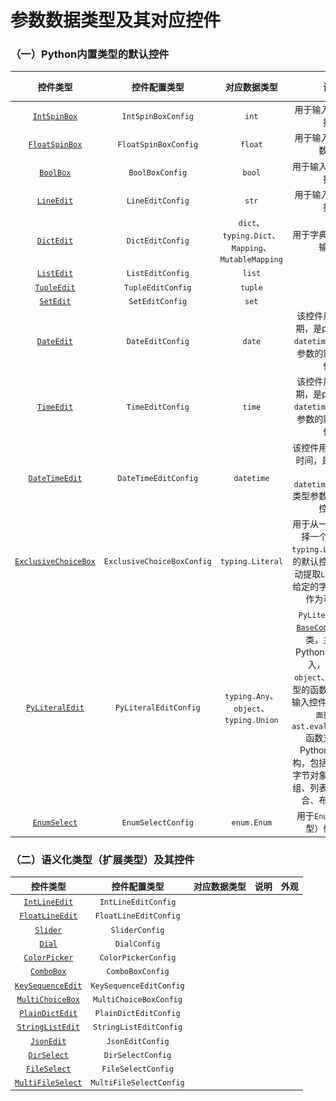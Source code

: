 #  参数数据类型及其对应控件

### （一）Python内置类型的默认控件

|                  控件类型                  |        控件配置类型        |                    对应数据类型                    |                             说明                             |                   外观                    |
| :----------------------------------------: | :------------------------: | :------------------------------------------------: | :----------------------------------------------------------: | :---------------------------------------: |
|       [`IntSpinBox`](widgets/int.md)       |     `IntSpinBoxConfig`     |                       `int`                        |                   用于输入`int`类型数据。                    |   ![intspin.png](../images/intspin.png)   |
|     [`FloatSpinBox`](widgets/float.md)     |    `FloatSpinBoxConfig`    |                      `float`                       |                  用于输入`float`类型数据。                   | ![floatspin.png](../images/floatspin.png) |
|        [`BoolBox`](widgets/bool.md)        |      `BoolBoxConfig`       |                       `bool`                       |                   用于输入`bool`类型数据。                   |   ![boolbox.png](../images/boolbox.png)   |
|        [`LineEdit`](widgets/str.md)        |      `LineEditConfig`      |                       `str`                        |                   用于输入`str`类型数据。                    |  ![lineedit.png](../images/lineedit.png)  |
|               [`DictEdit`]()               |      `DictEditConfig`      | `dict`、`typing.Dict`、`Mapping`、`MutableMapping` |                   用于字典类型数据的输入。                   |          ![](../images/dict.png)          |
|               [`ListEdit`]()               |      `ListEditConfig`      |                       `list`                       |                                                              |                                           |
|              [`TupleEdit`]()               |     `TupleEditConfig`      |                      `tuple`                       |                                                              |                                           |
|               [`SetEdit`]()                |      `SetEditConfig`       |                       `set`                        |                                                              |                                           |
|       [`DateEdit`](widgets/date.md)        |      `DateEditConfig`      |                       `date`                       | 该控件用于输入日期，是python内置`datetime.date`类型参数的默认输入控件。 |       ![](../images/date_edit.png)        |
|       [`TimeEdit`](widgets/time.md)        |      `TimeEditConfig`      |                       `time`                       | 该控件用于输入日期，是python内置`datetime.time`类型参数的默认输入控件。 |       ![](../images/time_edit.png)        |
|   [`DateTimeEdit`](widgets/datetime.md)    |    `DateTimeEditConfig`    |                     `datetime`                     | 该控件用于输入日期时间，是python内置`datetime.datetime`类型参数的默认输入控件。 |     ![](../images/datetime_edit.png)      |
| [`ExclusiveChoiceBox`](widgets/literal.md) | `ExclusiveChoiceBoxConfig` |                  `typing.Literal`                  | 用于从一组选项中选择一个选项，是`typing.Literal`类型的默认控件，可以自动提取`Literal`所有给定的字面量并将其作为可选项。 |  ![](../images/exclusive_choice_box.png)  |
|     [`PyLiteralEdit`](widgets/any.md)      |   `PyLiteralEditConfig`    |       `typing.Any`、`object`、`typing.Union`       | `PyLiteralEdit`是[`BaseCodeEdit`](widgets/base_code_edit.md)的子类，主要用于Python字面量的输入，是`Any`、`object`、`Union`等类型的函数参数的默认输入控件。 `Python字面量`是指`ast.eval_literal()`函数支持任意Python字面量结构，包括：字符串、字节对象、数值、元组、列表、字典、集合、布尔值等。 |          ![](../images/any.png)           |
|      [`EnumSelect`](widgets/enum.md)       |     `EnumSelectConfig`     |                    `enum.Enum`                     |                用于`Enum`（枚举类型）值的输入                |       ![](../images/enumselect.png)       |

### （二）语义化类型（扩展类型）及其控件

|       控件类型        |      控件配置类型       | 对应数据类型 | 说明 | 外观 |
| :-------------------: | :---------------------: | :----------: | :--: | :--: |
|   [`IntLineEdit`]()   |   `IntLineEditConfig`   |              |      |      |
|  [`FloatLineEdit`]()  |  `FloatLineEditConfig`  |              |      |      |
|     [`Slider`]()      |     `SliderConfig`      |              |      |      |
|      [`Dial`]()       |      `DialConfig`       |              |      |      |
|   [`ColorPicker`]()   |   `ColorPickerConfig`   |              |      |      |
|    [`ComboBox`]()     |    `ComboBoxConfig`     |              |      |      |
| [`KeySequenceEdit`]() | `KeySequenceEditConfig` |              |      |      |
| [`MultiChoiceBox`]()  | `MultiChoiceBoxConfig`  |              |      |      |
|  [`PlainDictEdit`]()  |  `PlainDictEditConfig`  |              |      |      |
| [`StringListEdit`]()  | `StringListEditConfig`  |              |      |      |
|    [`JsonEdit`]()     |    `JsonEditConfig`     |              |      |      |
|    [`DirSelect`]()    |    `DirSelectConfig`    |              |      |      |
|   [`FileSelect`]()    |   `FileSelectConfig`    |              |      |      |
| [`MultiFileSelect`]() | `MultiFileSelectConfig` |              |      |      |

